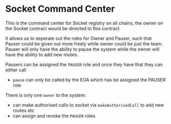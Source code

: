 # Socket Command Center

This is the command center for Socket registry on all chains, the owner on the Socket contract would be directed to this contract

It allows us to seperate out the roles for Owner and Pauser, such that Pauser could be given out more freely while owner could be just the team.
Pauser will only have the ability to pause the system while the owner will have the ability to add new routes.

Pausers can be assigned the `PAUSER` role and once they have that they can either call
- `pause` can only be called by the EOA which has be assigned the PAUSER role

There is only one `owner` to the system:
- can make authorised calls to socket via `makeAuthorisedCall` to add new routes etc
- can assign and revoke the `PAUSER` roles